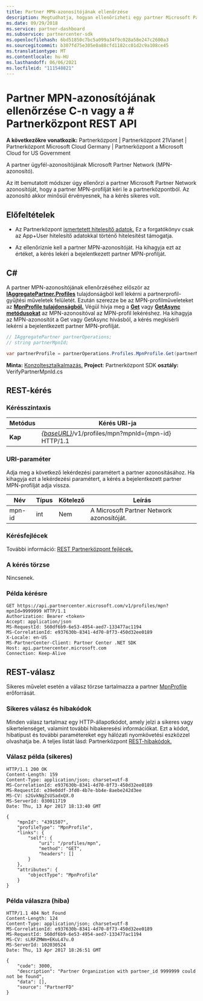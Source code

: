 ```yaml
---
title: Partner MPN-azonosítójának ellenőrzése
description: Megtudhatja, hogyan ellenőrizheti egy partner Microsoft Partner Network-azonosítóját (MPN-azonosítóját) a partner MPN-profiljának C-n vagy a \# Partnerközpont REST API.
ms.date: 09/29/2018
ms.service: partner-dashboard
ms.subservice: partnercenter-sdk
ms.openlocfilehash: 6bd51850c7bc5a099a34f9c028a58e247c2600a3
ms.sourcegitcommit: b307fd75e305e0a88cfd1182cc01d2c9a108ce45
ms.translationtype: MT
ms.contentlocale: hu-HU
ms.lasthandoff: 06/06/2021
ms.locfileid: "111548821"
---
```

# <a name="verify-a-partner-mpn-id-via-c-or-the-partner-center-rest-api"></a>Partner MPN-azonosítójának ellenőrzése C-n vagy a \# Partnerközpont REST API

**A következőkre vonatkozik:** Partnerközpont | Partnerközpont 21Vianet | Partnerközpont Microsoft Cloud Germany | Partnerközpont a Microsoft Cloud for US Government

A partner ügyfél-azonosítójának Microsoft Partner Network (MPN-azonosító).

Az itt bemutatott módszer úgy ellenőrzi a partner Microsoft Partner Network azonosítóját, hogy a partner MPN-profilját kéri le a partnerközpontból. Az azonosító akkor minősül érvényesnek, ha a kérés sikeres volt.

## <a name="prerequisites"></a>Előfeltételek

- Az Partnerközpont [ismertetett hitelesítő adatok.](partner-center-authentication.md) Ez a forgatókönyv csak az App+User hitelesítő adatokkal történő hitelesítést támogatja.

- Az ellenőriznie kell a partner MPN-azonosítóját. Ha kihagyja ezt az értéket, a kérés lekéri a bejelentkezett partner MPN-profilját.

## <a name="c"></a>C\#

A partner MPN-azonosítójának ellenőrzéséhez először az [**IAggregatePartner.Profiles**](/dotnet/api/microsoft.store.partnercenter.ipartner.profiles) tulajdonságból kell lekérni a partnerprofil-gyűjtési műveletek felületét. Ezután szerezze be az MPN-profilműveleteket az [**MpnProfile tulajdonságból.**](/dotnet/api/microsoft.store.partnercenter.profiles.ipartnerprofilecollection.mpnprofile) Végül hívja meg a [**Get**](/dotnet/api/microsoft.store.partnercenter.profiles.impnprofile.get) vagy [**GetAsync metódusokat**](/dotnet/api/microsoft.store.partnercenter.profiles.impnprofile.getasync) az MPN-azonosítóval az MPN-profil lekéréshez. Ha kihagyja az MPN-azonosítót a Get vagy GetAsync hívásból, a kérés megkísérli lekérni a bejelentkezett partner MPN-profilját.

``` csharp
// IAggregatePartner partnerOperations;
// string partnerMpnId;

var partnerProfile = partnerOperations.Profiles.MpnProfile.Get(partnerMpnId);
```

**Minta:** [Konzoltesztalkalmazás.](console-test-app.md) **Project**: Partnerközpont SDK **osztály:** VerifyPartnerMpnId.cs

## <a name="rest-request"></a>REST-kérés

### <a name="request-syntax"></a>Kérésszintaxis

| Metódus  | Kérés URI-ja                                                                         |
|---------|-------------------------------------------------------------------------------------|
| **Kap** | [*{baseURL}*](partner-center-rest-urls.md)/v1/profiles/mpn?mpnId={mpn-id} HTTP/1.1 |

### <a name="uri-parameter"></a>URI-paraméter

Adja meg a következő lekérdezési paramétert a partner azonosításához. Ha kihagyja ezt a lekérdezési paramétert, a kérés a bejelentkezett partner MPN-profilját adja vissza.

| Név   | Típus | Kötelező | Leírás                                                 |
|--------|------|----------|-------------------------------------------------------------|
| mpn-id | int  | Nem       | A Microsoft Partner Network azonosítóját. |

### <a name="request-headers"></a>Kérésfejlécek

További információ: [REST Partnerközpont fejlécek.](headers.md)

### <a name="request-body"></a>A kérés törzse

Nincsenek.

### <a name="request-example"></a>Példa kérésre

```http
GET https://api.partnercenter.microsoft.com/v1/profiles/mpn?mpnId=9999999 HTTP/1.1
Authorization: Bearer <token>
Accept: application/json
MS-RequestId: 560df6b9-6e53-4954-aed7-133477ac1194
MS-CorrelationId: e937630b-8341-4d70-8f73-450d32ee0189
X-Locale: en-US
MS-PartnerCenter-Client: Partner Center .NET SDK
Host: api.partnercenter.microsoft.com
Connection: Keep-Alive
```

## <a name="rest-response"></a>REST-válasz

Sikeres művelet esetén a válasz törzse tartalmazza a partner [MpnProfile](profile-resources.md#mpnprofile) erőforrását.

### <a name="response-success-and-error-codes"></a>Sikeres válasz és hibakódok

Minden válasz tartalmaz egy HTTP-állapotkódot, amely jelzi a sikeres vagy sikertelenséget, valamint további hibakeresési információkat. Ezt a kódot, hibatípust és további paramétereket egy hálózati nyomkövetési eszközzel olvashatja be. A teljes listát lásd: Partnerközpont [REST-hibakódok.](error-codes.md)

### <a name="response-example-success"></a>Válasz példa (sikeres)

```http
HTTP/1.1 200 OK
Content-Length: 159
Content-Type: application/json; charset=utf-8
MS-CorrelationId: e937630b-8341-4d70-8f73-450d32ee0189
MS-RequestId: e39e0ddf-3fd0-4b7e-bb4e-8aebe242d3ee
MS-CV: s2GvkNgZsUSadxQX.0
MS-ServerId: 030011719
Date: Thu, 13 Apr 2017 18:13:40 GMT

{
    "mpnId": "4391507",
    "profileType": "MpnProfile",
    "links": {
        "self": {
            "uri": "/profiles/mpn",
            "method": "GET",
            "headers": []
        }
    },
    "attributes": {
        "objectType": "MpnProfile"
    }
}
```

### <a name="response-example-failure"></a>Példa válaszra (hiba)

```http
HTTP/1.1 404 Not Found
Content-Length: 124
Content-Type: application/json; charset=utf-8
MS-CorrelationId: e937630b-8341-4d70-8f73-450d32ee0189
MS-RequestId: 560df6b9-6e53-4954-aed7-133477ac1194
MS-CV: sLRFZMWm+EKuL47u.0
MS-ServerId: 102030524
Date: Thu, 13 Apr 2017 18:26:51 GMT

{
    "code": 3000,
    "description": "Partner Organization with partner_id 9999999 could not be found",
    "data": [],
    "source": "PartnerFD"
}
```
